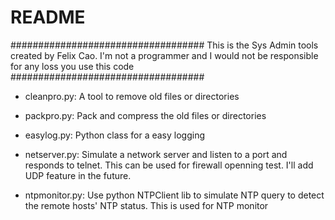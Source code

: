 # README

###################################
This is the Sys Admin tools created by Felix Cao.
I'm not a programmer and I would not be responsible for any loss you use this code
###################################

- cleanpro.py: 
  A tool to remove old files or directories

- packpro.py: 
  Pack and compress the old files or directories

- easylog.py:
  Python class for a easy logging
  
- netserver.py: 
  Simulate a network server and listen to a port and responds to telnet.
  This can be used for firewall openning test. I'll add UDP feature in the future.
        
- ntpmonitor.py:
  Use python NTPClient lib to simulate NTP query to detect the remote hosts' 
  NTP status. This is used for NTP monitor
